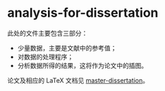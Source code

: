 # analysis-for-dissertation

此处的文件主要包含三部分：
- 少量数据，主要是文献中的参考值；
- 对数据的处理程序；
- 分析数据所得的结果，这将作为论文中的插图。

论文及相应的 LaTeX 文档见 [master-dissertation](https://github.com/lianfenghua/master-dissertation)。
